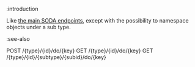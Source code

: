 :introduction

Like [the main SODA endpoints](/endpoints/POST/{type}/{id}/do/{key}), except with
the possibility to namespace objects under a sub type.

:see-also

POST /{type}/{id}/do/{key}
GET /{type}/{id}/do/{key}
GET /{type}/{id}/{subtype}/{subid}/do/{key}
